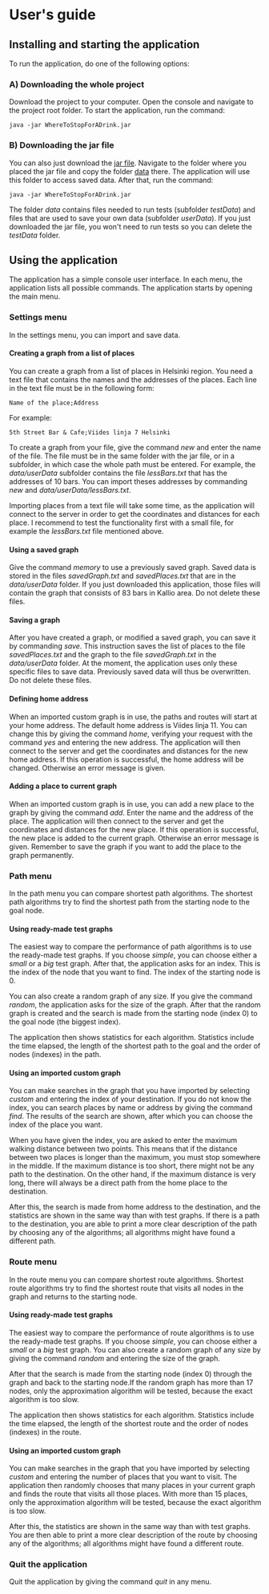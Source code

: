 # User's guide

## Installing and starting the application

To run the application, do one of the following options:

### A) Downloading the whole project

Download the project to your computer. Open the console and navigate to the project root folder. 
To start the application, run the command:

```
java -jar WhereToStopForADrink.jar
```

### B) Downloading the jar file

You can also just download the [jar file](https://github.com/mshroom/WhereToStopForADrink/blob/master/WhereToStopForADrink.jar). Navigate to the folder where you placed the jar file and copy the folder [data](https://github.com/mshroom/WhereToStopForADrink/tree/master/data) there. The application will use this folder to access saved data. After that, run the command:

```
java -jar WhereToStopForADrink.jar
```

The folder *data* contains files needed to run tests (subfolder *testData*) and files that are used to save your own data (subfolder *userData*). If you just downloaded the jar file, you won't need to run tests so you can delete the *testData* folder.

## Using the application

The application has a simple console user interface. In each menu, the application lists all possible commands. The application starts by opening the main menu. 

### Settings menu

In the settings menu, you can import and save data.

#### Creating a graph from a list of places

You can create a graph from a list of places in Helsinki region. You need a text file that contains the names and the addresses of the places. Each line in the text file must be in the following form: 

```
Name of the place;Address
```

For example:

```
5th Street Bar & Cafe;Viides linja 7 Helsinki
```

To create a graph from your file, give the command *new* and enter the name of the file. The file must be in the same folder with the jar file, or in a subfolder, in which case the whole path must be entered. For example, the *data/userData* subfolder contains the file *lessBars.txt* that has the addresses of 10 bars. You can import theses addresses by commanding *new* and *data/userData/lessBars.txt*.

Importing places from a text file will take some time, as the application will connect to the server in order to get the coordinates and distances for each place. I recommend to test the functionality first with a small file, for example the *lessBars.txt* file mentioned above.

#### Using a saved graph

Give the command *memory* to use a previously saved graph. Saved data is stored in the files *savedGraph.txt* and *savedPlaces.txt* that are in the *data/userData* folder. If you just downloaded this application, those files will contain the graph that consists of 83 bars in Kallio area. Do not delete these files.

#### Saving a graph

After you have created a graph, or modified a saved graph, you can save it by commanding *save*. This instruction saves the list of places to the file *savedPlaces.txt* and the graph to the file *savedGraph.txt* in the *data/userData* folder. At the moment, the application uses only these specific files to save data. Previously saved data will thus be overwritten. Do not delete these files.

#### Defining home address

When an imported custom graph is in use, the paths and routes will start at your home address. The default home address is Viides linja 11. You can change this by giving the command *home*, verifying your request with the command *yes* and entering the new address. The application will then connect to the server and get the coordinates and distances for the new home address. If this operation is successful, the home address will be changed. Otherwise an error message is given.

#### Adding a place to current graph

When an imported custom graph is in use, you can add a new place to the graph by giving the command *add*. Enter the name and the address of the place. The application will then connect to the server and get the coordinates and distances for the new place. If this operation is successful, the new place is added to the current graph. Otherwise an error message is given. Remember to save the graph if you want to add the place to the graph permanently.

### Path menu

In the path menu you can compare shortest path algorithms. The shortest path algorithms try to find the shortest path from the starting node to the goal node.

#### Using ready-made test graphs

The easiest way to compare the performance of path algorithms is to use the ready-made test graphs. If you choose *simple*, you can choose either a *small* or a *big* test graph. After that, the application asks for an index. This is the index of the node that you want to find. The index of the starting node is 0.

You can also create a random graph of any size. If you give the command *random*, the application asks for the size of the graph. After that the random graph is created and the search is made from the starting node (index 0) to the goal node (the biggest index). 

The application then shows statistics for each algorithm. Statistics include the time elapsed, the length of the shortest path to the goal and the order of nodes (indexes) in the path.

#### Using an imported custom graph

You can make searches in the graph that you have imported by selecting *custom* and entering the index of your destination. If you do not know the index, you can search places by name or address by giving the command *find*. The results of the search are shown, after which you can choose the index of the place you want.

When you have given the index, you are asked to enter the maximum walking distance between two points. This means that if the distance between two places is longer than the maximum, you must stop somewhere in the middle. If the maximum distance is too short, there might not be any path to the destination. On the other hand, if the maximum distance is very long, there will always be a direct path from the home place to the destination.

After this, the search is made from home address to the destination, and the statistics are shown in the same way than with test graphs. If there is a path to the destination, you are able to print a more clear description of the path by choosing any of the algorithms; all algorithms might have found a different path.

### Route menu

In the route menu you can compare shortest route algorithms. Shortest route algorithms try to find the shortest route that visits all nodes in the graph and returns to the starting node.

#### Using ready-made test graphs

The easiest way to compare the performance of route algorithms is to use the ready-made test graphs. If you choose *simple*, you can choose either a *small* or a *big* test graph. You can also create a random graph of any size by giving the command *random* and entering the size of the graph. 

After that the search is made from the starting node (index 0) through the graph and back to the starting node.If the random graph has more than 17 nodes, only the approximation algorithm will be tested, because the exact algorithm is too slow.

The application then shows statistics for each algorithm. Statistics include the time elapsed, the length of the shortest route and the order of nodes (indexes) in the route.

#### Using an imported custom graph

You can make searches in the graph that you have imported by selecting *custom* and entering the number of places that you want to visit. The application then randomly chooses that many places in your current graph and finds the route that visits all those places. With more than 15 places, only the approximation algorithm will be tested, because the exact algorithm is too slow.

After this, the statistics are shown in the same way than with test graphs. You are then able to print a more clear description of the route by choosing any of the algorithms; all algorithms might have found a different route.

### Quit the application

Quit the application by giving the command *quit* in any menu.
